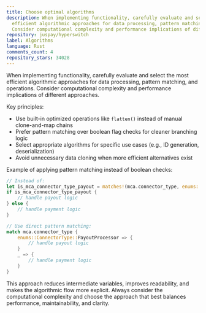 ```yaml
---
title: Choose optimal algorithms
description: When implementing functionality, carefully evaluate and select the most
  efficient algorithmic approaches for data processing, pattern matching, and operations.
  Consider computational complexity and performance implications of different approaches.
repository: juspay/hyperswitch
label: Algorithms
language: Rust
comments_count: 4
repository_stars: 34028
---
```


When implementing functionality, carefully evaluate and select the most efficient algorithmic approaches for data processing, pattern matching, and operations. Consider computational complexity and performance implications of different approaches.

Key principles:
- Use built-in optimized operations like `flatten()` instead of manual clone-and-map chains
- Prefer pattern matching over boolean flag checks for cleaner branching logic
- Select appropriate algorithms for specific use cases (e.g., ID generation, deserialization)
- Avoid unnecessary data cloning when more efficient alternatives exist

Example of applying pattern matching instead of boolean checks:
```rust
// Instead of:
let is_mca_connector_type_payout = matches!(mca.connector_type, enums::ConnectorType::PayoutProcessor);
if is_mca_connector_type_payout {
    // handle payout logic
} else {
    // handle payment logic  
}

// Use direct pattern matching:
match mca.connector_type {
    enums::ConnectorType::PayoutProcessor => {
        // handle payout logic
    }
    _ => {
        // handle payment logic
    }
}
```

This approach reduces intermediate variables, improves readability, and makes the algorithmic flow more explicit. Always consider the computational complexity and choose the approach that best balances performance, maintainability, and clarity.